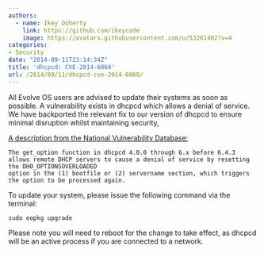 ```yaml
---
authors:
  - name: Ikey Doherty
    link: https://github.com/ikeycode
    image: https://avatars.githubusercontent.com/u/53261402?v=4
categories:
- Security
date: "2014-09-11T23:14:34Z"
title: 'dhcpcd: CVE-2014-6060'
url: /2014/09/11/dhcpcd-cve-2014-6060/
---
```


All Evolve OS users are advised to update their systems as soon as possible. A vulnerability exists in dhcpcd which allows a denial of service. We have backported the 
relevant fix to our version of dhcpcd to ensure minimal disruption whilst maintaining security,

[A description from the National Vulnerability Database:](http://web.nvd.nist.gov/view/vuln/detail?vulnId=CVE-2014-6060)

```
The get_option function in dhcpcd 4.0.0 through 6.x before 6.4.3 allows remote DHCP servers to cause a denial of service by resetting the DHO_OPTIONSOVERLOADED 
option in the (1) bootfile or (2) servername section, which triggers the option to be processed again.
```

To update your system, please issue the following command via the terminal:

```
sudo eopkg upgrade
```

Please note you will need to reboot for the change to take effect, as dhcpcd will be an active process if you are connected to a network.